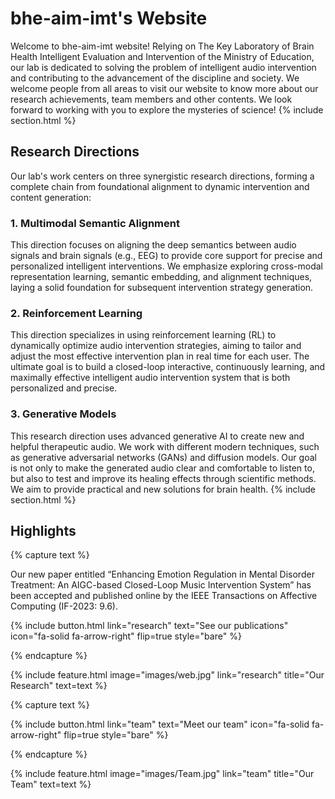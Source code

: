 ---
---

# bhe-aim-imt's Website

Welcome to bhe-aim-imt website! Relying on The Key Laboratory of Brain Health Intelligent Evaluation and Intervention of the Ministry of Education, our lab is dedicated to solving the problem of intelligent audio intervention and contributing to the advancement of the discipline and society. We welcome people from all areas to visit our website to know more about our research achievements, team members and other contents. We look forward to working with you to explore the mysteries of science!
{% include section.html %}

## Research Directions
Our lab's work centers on three synergistic research directions, forming a complete chain from foundational alignment to dynamic intervention and content generation:

### 1. Multimodal Semantic Alignment
This direction focuses on aligning the deep semantics between audio signals and brain signals (e.g., EEG) to provide core support for precise and personalized intelligent interventions. We emphasize exploring cross-modal representation learning, semantic embedding, and alignment techniques, laying a solid foundation for subsequent intervention strategy generation.

### 2. Reinforcement Learning
This direction specializes in using reinforcement learning (RL) to dynamically optimize audio intervention strategies, aiming to tailor and adjust the most effective intervention plan in real time for each user. The ultimate goal is to build a closed-loop interactive, continuously learning, and maximally effective intelligent audio intervention system that is both personalized and precise.

### 3. Generative Models
This research direction uses advanced generative AI to create new and helpful therapeutic audio. We work with different modern techniques, such as generative adversarial networks (GANs) and diffusion models. Our goal is not only to make the generated audio clear and comfortable to listen to, but also to test and improve its healing effects through scientific methods. We aim to provide practical and new solutions for brain health.
{% include section.html %}

## Highlights

{% capture text %}

Our new paper entitled “Enhancing Emotion Regulation in Mental Disorder Treatment: An AIGC-based Closed-Loop Music Intervention System” has been accepted and published online by the IEEE Transactions on Affective Computing (IF-2023: 9.6).

{%
  include button.html
  link="research"
  text="See our publications"
  icon="fa-solid fa-arrow-right"
  flip=true
  style="bare"
%}

{% endcapture %}

{%
  include feature.html
  image="images/web.jpg"
  link="research"
  title="Our Research"
  text=text
%}



{% capture text %}

{%
  include button.html
  link="team"
  text="Meet our team"
  icon="fa-solid fa-arrow-right"
  flip=true
  style="bare"
%}

{% endcapture %}

{%
  include feature.html
  image="images/Team.jpg"
  link="team"
  title="Our Team"
  text=text
%}
